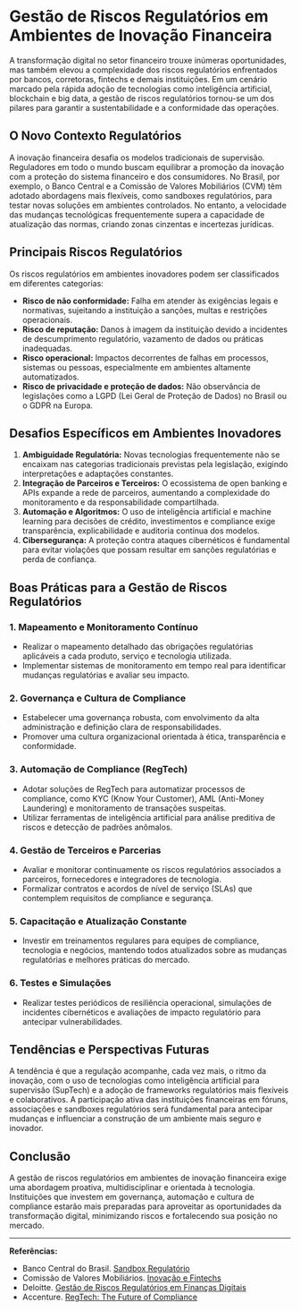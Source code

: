 # Gestão de Riscos Regulatórios em Ambientes de Inovação Financeira

A transformação digital no setor financeiro trouxe inúmeras oportunidades, mas também elevou a complexidade dos riscos regulatórios enfrentados por bancos, corretoras, fintechs e demais instituições. Em um cenário marcado pela rápida adoção de tecnologias como inteligência artificial, blockchain e big data, a gestão de riscos regulatórios tornou-se um dos pilares para garantir a sustentabilidade e a conformidade das operações.

## O Novo Contexto Regulatórios

A inovação financeira desafia os modelos tradicionais de supervisão. Reguladores em todo o mundo buscam equilibrar a promoção da inovação com a proteção do sistema financeiro e dos consumidores. No Brasil, por exemplo, o Banco Central e a Comissão de Valores Mobiliários (CVM) têm adotado abordagens mais flexíveis, como sandboxes regulatórios, para testar novas soluções em ambientes controlados. No entanto, a velocidade das mudanças tecnológicas frequentemente supera a capacidade de atualização das normas, criando zonas cinzentas e incertezas jurídicas.

## Principais Riscos Regulatórios

Os riscos regulatórios em ambientes inovadores podem ser classificados em diferentes categorias:

- **Risco de não conformidade:** Falha em atender às exigências legais e normativas, sujeitando a instituição a sanções, multas e restrições operacionais.
- **Risco de reputação:** Danos à imagem da instituição devido a incidentes de descumprimento regulatório, vazamento de dados ou práticas inadequadas.
- **Risco operacional:** Impactos decorrentes de falhas em processos, sistemas ou pessoas, especialmente em ambientes altamente automatizados.
- **Risco de privacidade e proteção de dados:** Não observância de legislações como a LGPD (Lei Geral de Proteção de Dados) no Brasil ou o GDPR na Europa.

## Desafios Específicos em Ambientes Inovadores

1. **Ambiguidade Regulatória:** Novas tecnologias frequentemente não se encaixam nas categorias tradicionais previstas pela legislação, exigindo interpretações e adaptações constantes.
2. **Integração de Parceiros e Terceiros:** O ecossistema de open banking e APIs expande a rede de parceiros, aumentando a complexidade do monitoramento e da responsabilidade compartilhada.
3. **Automação e Algoritmos:** O uso de inteligência artificial e machine learning para decisões de crédito, investimentos e compliance exige transparência, explicabilidade e auditoria contínua dos modelos.
4. **Cibersegurança:** A proteção contra ataques cibernéticos é fundamental para evitar violações que possam resultar em sanções regulatórias e perda de confiança.

## Boas Práticas para a Gestão de Riscos Regulatórios

### 1. **Mapeamento e Monitoramento Contínuo**

- Realizar o mapeamento detalhado das obrigações regulatórias aplicáveis a cada produto, serviço e tecnologia utilizada.
- Implementar sistemas de monitoramento em tempo real para identificar mudanças regulatórias e avaliar seu impacto.

### 2. **Governança e Cultura de Compliance**

- Estabelecer uma governança robusta, com envolvimento da alta administração e definição clara de responsabilidades.
- Promover uma cultura organizacional orientada à ética, transparência e conformidade.

### 3. **Automação de Compliance (RegTech)**

- Adotar soluções de RegTech para automatizar processos de compliance, como KYC (Know Your Customer), AML (Anti-Money Laundering) e monitoramento de transações suspeitas.
- Utilizar ferramentas de inteligência artificial para análise preditiva de riscos e detecção de padrões anômalos.

### 4. **Gestão de Terceiros e Parcerias**

- Avaliar e monitorar continuamente os riscos regulatórios associados a parceiros, fornecedores e integradores de tecnologia.
- Formalizar contratos e acordos de nível de serviço (SLAs) que contemplem requisitos de compliance e segurança.

### 5. **Capacitação e Atualização Constante**

- Investir em treinamentos regulares para equipes de compliance, tecnologia e negócios, mantendo todos atualizados sobre as mudanças regulatórias e melhores práticas do mercado.

### 6. **Testes e Simulações**

- Realizar testes periódicos de resiliência operacional, simulações de incidentes cibernéticos e avaliações de impacto regulatório para antecipar vulnerabilidades.

## Tendências e Perspectivas Futuras

A tendência é que a regulação acompanhe, cada vez mais, o ritmo da inovação, com o uso de tecnologias como inteligência artificial para supervisão (SupTech) e a adoção de frameworks regulatórios mais flexíveis e colaborativos. A participação ativa das instituições financeiras em fóruns, associações e sandboxes regulatórios será fundamental para antecipar mudanças e influenciar a construção de um ambiente mais seguro e inovador.

## Conclusão

A gestão de riscos regulatórios em ambientes de inovação financeira exige uma abordagem proativa, multidisciplinar e orientada à tecnologia. Instituições que investem em governança, automação e cultura de compliance estarão mais preparadas para aproveitar as oportunidades da transformação digital, minimizando riscos e fortalecendo sua posição no mercado.

---

**Referências:**
- Banco Central do Brasil. [Sandbox Regulatório](https://www.bcb.gov.br/estabilidadefinanceira/sandboxregulatorio)
- Comissão de Valores Mobiliários. [Inovação e Fintechs](https://www.gov.br/cvm/pt-br/assuntos/inovacao)
- Deloitte. [Gestão de Riscos Regulatórios em Finanças Digitais](https://www2.deloitte.com/br/pt/pages/risk/articles/gestao-de-riscos-regulatorios.html)
- Accenture. [RegTech: The Future of Compliance](https://www.accenture.com/us-en/insights/capital-markets/regtech-future-compliance)
